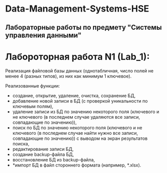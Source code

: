 # Data-Management-Systems-HSE
## Лабораторные работы по предмету "Системы управления данными"

# Лабороторная работа N1 (Lab_1):
Реализация файловой базы данных (однотабличная, число полей не менее 4 (разных типов), из них как минимум 1 ключевое). 

Реализованные функции:
- создание, открытие, удаление, очистка, сохранение БД,
- добавление новой записи в БД (с проверкой уникальности по ключевым полям),
- удаление записи из БД по значению некоторого поля (ключевого и не ключевого (в последнем случае удаляются все записи, совпадающие по значению)),
- поиск по БД по значению некоторого поля (ключевого и не ключевого (в последнем случае найти нужно все записи, совпадающие по значению)) с выводом на экран результатов поиска,
- редактирование записи БД,
- создание backup-файла БД,
- восстановление БД из backup-файла,
- *импорт БД в файл стороннего формата (например, *.xlsx).
